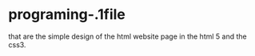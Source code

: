 # programing-.1file
that are the simple design of the html website page in the html 5 and the css3.

